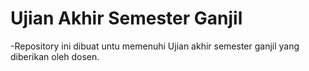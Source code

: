 # Ujian Akhir Semester Ganjil

-Repository ini dibuat untu memenuhi Ujian akhir semester ganjil yang diberikan oleh dosen.
